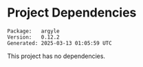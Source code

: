 # Project Dependencies
    Package:   argyle
    Version:   0.12.2
    Generated: 2025-03-13 01:05:59 UTC

This project has no dependencies.
